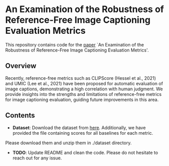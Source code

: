 
# An Examination of the Robustness of Reference-Free Image Captioning Evaluation Metrics
This repository contains code for the [paper](https://arxiv.org/abs/2305.14998) `An Examination of the Robustness of Reference-Free Image Captioning Evaluation Metrics'.

## Overview
Recently, reference-free metrics such as CLIPScore (Hessel et al., 2021) and UMIC (Lee et al., 2021) have been proposed for automatic evaluation of image captions, demonstrating a high correlation with human judgment. We provide insights into the strengths and limitations of reference-free metrics for image captioning evaluation, guiding future improvements in this area.

## Contents
- **Dataset**: Download the dataset from [here](https://drive.google.com/file/d/1cbdkRBJvCwbGT3JYCQdi-ETSu5lSQsF0/view?usp=drive_link). Additionally, we have provided the file containing scores for all baselines for each metric.

Please download them and unzip them in ./dataset directory.

- **TODO**: Update README and clean the code. Please do not hesitate to reach out for any issue.
